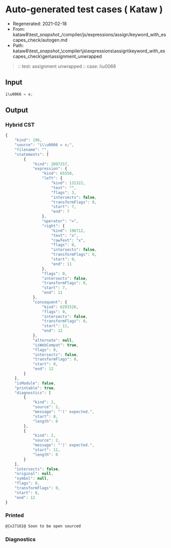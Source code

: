 # Auto-generated test cases ( Kataw )
- Regenerated: 2021-02-18
- From: kataw8\test\__snapshot__/compiler/js/expressions/assign/keyword_with_escapes_check/autogen.md
- Path: kataw8\test\__snapshot__\compiler\js\expressions\assign\keyword_with_escapes_check\gen\assignment_unwrapped
> :: test: assignment unwrapped
> :: case: i\u0066
## Input

`````js
i\u0066 = x;
`````

## Output

### Hybrid CST


```javascript
{
    "kind": 196,
    "source": "i\\u0066 = x;",
    "filename": "",
    "statements": [
        {
            "kind": 2097257,
            "expression": {
                "kind": 65550,
                "left": {
                    "kind": 131322,
                    "text": "",
                    "flags": 3,
                    "intersects": false,
                    "transformFlags": 0,
                    "start": 7,
                    "end": 7
                },
                "operator": "=",
                "right": {
                    "kind": 196712,
                    "text": "x",
                    "rawText": "x",
                    "flags": 0,
                    "intersects": false,
                    "transformFlags": 0,
                    "start": 9,
                    "end": 11
                },
                "flags": 0,
                "intersects": false,
                "transformFlags": 0,
                "start": 7,
                "end": 11
            },
            "consequent": {
                "kind": 6291526,
                "flags": 0,
                "intersects": false,
                "transformFlags": 0,
                "start": 11,
                "end": 12
            },
            "alternate": null,
            "isWebCompat": true,
            "flags": 0,
            "intersects": false,
            "transformFlags": 0,
            "start": 0,
            "end": 12
        }
    ],
    "isModule": false,
    "printable": true,
    "diagnostics": [
        {
            "kind": 2,
            "source": 2,
            "message": "'(' expected.",
            "start": 8,
            "length": 0
        },
        {
            "kind": 2,
            "source": 2,
            "message": "')' expected.",
            "start": 11,
            "length": 0
        }
    ],
    "intersects": false,
    "original": null,
    "symbol": null,
    "flags": 0,
    "transformFlags": 0,
    "start": 0,
    "end": 12
}
```

  
### Printed


```javascript
@{x2716}@ Soon to be open sourced
```

  
### Diagnostics


```javascript

```

